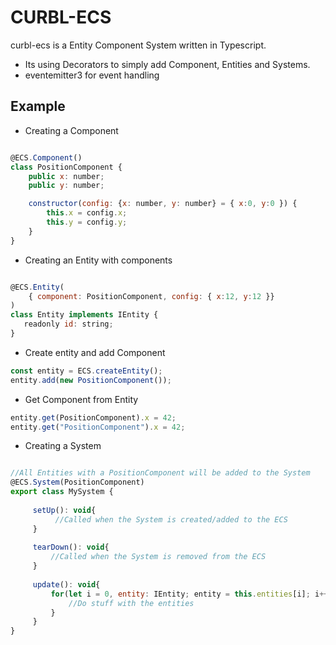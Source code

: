 # CURBL-ECS

curbl-ecs is a Entity Component System written in Typescript.
 - Its using Decorators to simply add Component, Entities and Systems.
 - eventemitter3 for event handling

## Example

* Creating a Component

```javascript

@ECS.Component()
class PositionComponent {
    public x: number;
    public y: number;

    constructor(config: {x: number, y: number} = { x:0, y:0 }) {
        this.x = config.x;
        this.y = config.y;
    }
}
```

* Creating an Entity with components

```javascript

@ECS.Entity(
    { component: PositionComponent, config: { x:12, y:12 }}
)
class Entity implements IEntity {
   readonly id: string;
}
```

* Create entity and add Component

```javascript
const entity = ECS.createEntity();
entity.add(new PositionComponent());
```

* Get Component from Entity

```javascript
entity.get(PositionComponent).x = 42;
entity.get("PositionComponent").x = 42;
```

* Creating a System

```javascript

//All Entities with a PositionComponent will be added to the System
@ECS.System(PositionComponent) 
export class MySystem {
     
     setUp(): void{
          //Called when the System is created/added to the ECS 
     }
     
     tearDown(): void{
         //Called when the System is removed from the ECS
     }
     
     update(): void{
         for(let i = 0, entity: IEntity; entity = this.entities[i]; i++){
             //Do stuff with the entities
         }
     }
}
```